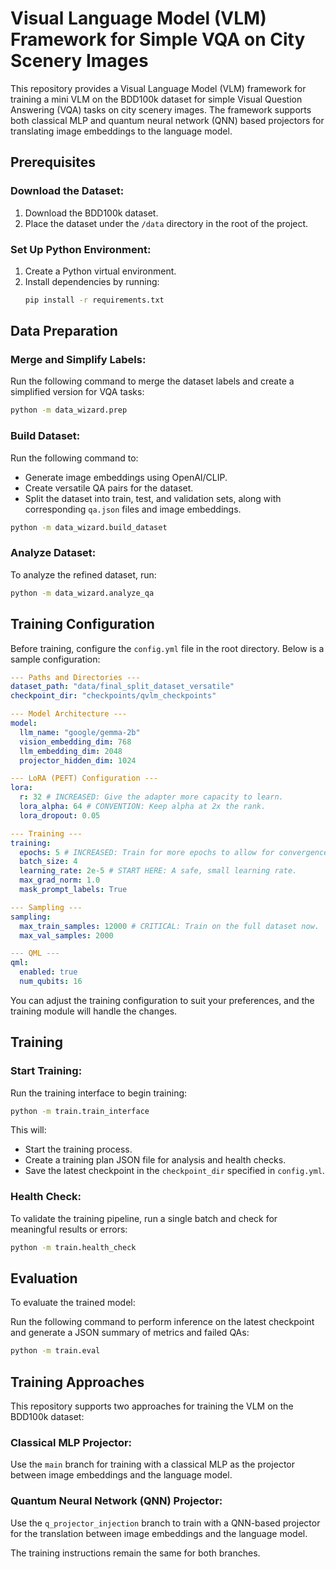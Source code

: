 # Visual Language Model (VLM) Framework for Simple VQA on City Scenery Images

This repository provides a Visual Language Model (VLM) framework for training a mini VLM on the BDD100k dataset for simple Visual Question Answering (VQA) tasks on city scenery images. The framework supports both classical MLP and quantum neural network (QNN) based projectors for translating image embeddings to the language model.

## Prerequisites

### Download the Dataset:

1.  Download the BDD100k dataset.
2.  Place the dataset under the `/data` directory in the root of the project.

### Set Up Python Environment:

1.  Create a Python virtual environment.
2.  Install dependencies by running:
    ```bash
    pip install -r requirements.txt
    ```

## Data Preparation

### Merge and Simplify Labels:

Run the following command to merge the dataset labels and create a simplified version for VQA tasks:
```bash
python -m data_wizard.prep
```

### Build Dataset:

Run the following command to:
*   Generate image embeddings using OpenAI/CLIP.
*   Create versatile QA pairs for the dataset.
*   Split the dataset into train, test, and validation sets, along with corresponding `qa.json` files and image embeddings.

```bash
python -m data_wizard.build_dataset
```

### Analyze Dataset:

To analyze the refined dataset, run:
```bash
python -m data_wizard.analyze_qa
```

## Training Configuration

Before training, configure the `config.yml` file in the root directory. Below is a sample configuration:

```yaml
--- Paths and Directories ---
dataset_path: "data/final_split_dataset_versatile"
checkpoint_dir: "checkpoints/qvlm_checkpoints"

--- Model Architecture ---
model:
  llm_name: "google/gemma-2b"
  vision_embedding_dim: 768
  llm_embedding_dim: 2048
  projector_hidden_dim: 1024

--- LoRA (PEFT) Configuration ---
lora:
  r: 32 # INCREASED: Give the adapter more capacity to learn.
  lora_alpha: 64 # CONVENTION: Keep alpha at 2x the rank.
  lora_dropout: 0.05

--- Training ---
training:
  epochs: 5 # INCREASED: Train for more epochs to allow for convergence.
  batch_size: 4
  learning_rate: 2e-5 # START HERE: A safe, small learning rate.
  max_grad_norm: 1.0
  mask_prompt_labels: True

--- Sampling ---
sampling:
  max_train_samples: 12000 # CRITICAL: Train on the full dataset now.
  max_val_samples: 2000

--- QML ---
qml:
  enabled: true
  num_qubits: 16
```

You can adjust the training configuration to suit your preferences, and the training module will handle the changes.

## Training

### Start Training:

Run the training interface to begin training:
```bash
python -m train.train_interface
```

This will:
*   Start the training process.
*   Create a training plan JSON file for analysis and health checks.
*   Save the latest checkpoint in the `checkpoint_dir` specified in `config.yml`.

### Health Check:

To validate the training pipeline, run a single batch and check for meaningful results or errors:
```bash
python -m train.health_check
```

## Evaluation

To evaluate the trained model:

Run the following command to perform inference on the latest checkpoint and generate a JSON summary of metrics and failed QAs:
```bash
python -m train.eval
```

## Training Approaches

This repository supports two approaches for training the VLM on the BDD100k dataset:

### Classical MLP Projector:

Use the `main` branch for training with a classical MLP as the projector between image embeddings and the language model.

### Quantum Neural Network (QNN) Projector:

Use the `q_projector_injection` branch to train with a QNN-based projector for the translation between image embeddings and the language model.

The training instructions remain the same for both branches.

